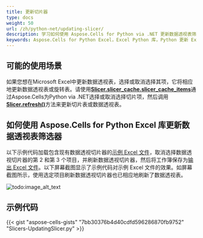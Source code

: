 ```yaml
---
title: 更新切片器
type: docs
weight: 50
url: /zh/python-net/updating-slicer/
description: 学习如何使用 Aspose.Cells for Python via .NET 更新数据透视表筛选器。
keywords: Aspose.Cells for Python Excel，Excel Python 库，Python 更新 Excel 中数据透视表筛选器，使用 Aspose.Cells for Python 更新数据透视表筛选器。
---
```


## **可能的使用场景**

如果您想在Microsoft Excel中更新数据透视表，选择或取消选择其项，它将相应地更新数据透视表或旋转表。请使用[**Slicer.slicer_cache.slicer_cache_items**](https://reference.aspose.com/cells/python-net/aspose.cells.slicers/slicercache/slicer_cache_items/)通过Aspose.Cells为Python via .NET选择或取消选择切片项，然后调用[**Slicer.refresh()**](https://reference.aspose.com/cells/python-net/aspose.cells.slicers/slicer/refresh/#)方法来更新切片表或数据透视表。

## **如何使用 Aspose.Cells for Python Excel 库更新数据透视表筛选器**

以下示例代码加载包含现有数据透视切片器的[示例 Excel 文件](67338475.xlsx)，取消选择数据透视切片器的第 2 和第 3 个项目，并刷新数据透视切片器，然后将工作簿保存为[输出 Excel 文件](67338476.xlsx)。以下屏幕截图显示了示例代码对示例 Excel 文件的效果。如屏幕截图所示，使用选定项目刷新数据透视切片器也已相应地刷新了数据透视表。

![todo:image_alt_text](updating-slicer_1.png)

## **示例代码**

{{< gist "aspose-cells-gists" "7bb30376b4d40cdfd596286870fb9752" "Slicers-UpdatingSlicer.py" >}}
